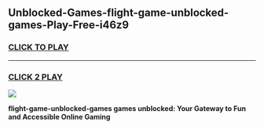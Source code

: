 
## Unblocked-Games-flight-game-unblocked-games-Play-Free-i46z9
<h3>
<a href="https://premium76.site?title=flight-game-unblocked-games&ref=18A">CLICK TO PLAY</a></h3>
<hr>

<h3>
<a href="https://premium76.site?title=flight-game-unblocked-games&ref=18A">CLICK 2 PLAY</a>
  
</h3>

<a href="https://premium76.site?title=flight-game-unblocked-games&ref=18A"><img src="https://clearcache.store/games.png"></a>


**flight-game-unblocked-games games unblocked: Your Gateway to Fun and Accessible Online Gaming**
